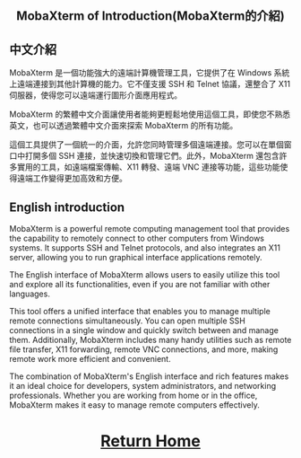 ## <div align="center">MobaXterm of Introduction(MobaXterm的介紹)</div> 

## 中文介紹  
MobaXterm 是一個功能強大的遠端計算機管理工具，它提供了在 Windows 系統上遠端連接到其他計算機的能力。它不僅支援 SSH 和 Telnet 協議，還整合了 X11 伺服器，使得您可以遠端運行圖形介面應用程式。

MobaXterm 的繁體中文介面讓使用者能夠更輕鬆地使用這個工具，即使您不熟悉英文，也可以透過繁體中文介面來探索 MobaXterm 的所有功能。

這個工具提供了一個統一的介面，允許您同時管理多個遠端連接。您可以在單個窗口中打開多個 SSH 連接，並快速切換和管理它們。此外，MobaXterm 還包含許多實用的工具，如遠端檔案傳輸、X11 轉發、遠端 VNC 連接等功能，這些功能使得遠端工作變得更加高效和方便。

## English introduction  
MobaXterm is a powerful remote computing management tool that provides the capability to remotely connect to other computers from Windows systems. It supports SSH and Telnet protocols, and also integrates an X11 server, allowing you to run graphical interface applications remotely.

The English interface of MobaXterm allows users to easily utilize this tool and explore all its functionalities, even if you are not familiar with other languages.

This tool offers a unified interface that enables you to manage multiple remote connections simultaneously. You can open multiple SSH connections in a single window and quickly switch between and manage them. Additionally, MobaXterm includes many handy utilities such as remote file transfer, X11 forwarding, remote VNC connections, and more, making remote work more efficient and convenient.

The combination of MobaXterm's English interface and rich features makes it an ideal choice for developers, system administrators, and networking professionals. Whether you are working from home or in the office, MobaXterm makes it easy to manage remote computers effectively.


# <div align="center">[Return Home](../../)</div> 
